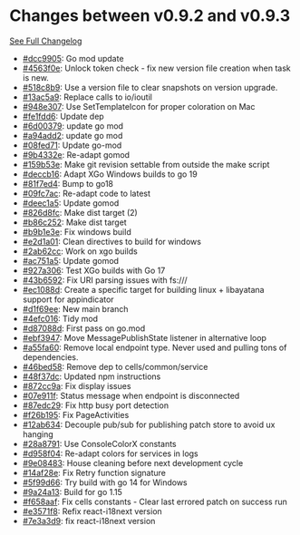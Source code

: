 # Changes between v0.9.2 and v0.9.3

[See Full Changelog](https://github.com/pydio/cells-sync/compare/v0.9.2...v0.9.3)

- [#dcc9905](https://github.com/pydio/cells-sync/commit/dcc9905b378c2da555eb035d3e3364e09f6d6daa): Go mod update
- [#4563f0e](https://github.com/pydio/cells-sync/commit/4563f0e5dc7bdf5c80210c8cad10408a0321baa8): Unlock token check - fix new version file creation when task is new.
- [#518c8b9](https://github.com/pydio/cells-sync/commit/518c8b954488009cc864437b759058d75d94eac6): Use a version file to clear snapshots on version upgrade.
- [#13ac5a9](https://github.com/pydio/cells-sync/commit/13ac5a91a649a68012bb10c412f4128fb7e6feb9): Replace calls to io/ioutil
- [#948e307](https://github.com/pydio/cells-sync/commit/948e3073a807a779f9dc9f0d8f4015e537db1aeb): Use SetTemplateIcon for proper coloration on Mac
- [#fe1fdd6](https://github.com/pydio/cells-sync/commit/fe1fdd61e5d1856a0a2e781ff1bc295bcd501822): Update dep
- [#6d00379](https://github.com/pydio/cells-sync/commit/6d003795ca43f057f425a151e041579d9d171c2f): update go mod
- [#a94add2](https://github.com/pydio/cells-sync/commit/a94add2e2b52a00d13bdaae8b325821ac60fdfa5): update go mod
- [#08fed71](https://github.com/pydio/cells-sync/commit/08fed71103b9601b5870025f528623f802b08902): Update go-mod
- [#9b4332e](https://github.com/pydio/cells-sync/commit/9b4332eeaec936609dd1a246289ca86c87c76fb5): Re-adapt gomod
- [#159b53e](https://github.com/pydio/cells-sync/commit/159b53e4e86aa4fb78a1f2fb7ccb0a30ca96956d): Make git revision settable from outside the make script
- [#deccb16](https://github.com/pydio/cells-sync/commit/deccb1617dca467a084b9509c8f8e4dd6aad46e5): Adapt XGo Windows builds to go 19
- [#81f7ed4](https://github.com/pydio/cells-sync/commit/81f7ed4917f83370e29cee6a6cb2ee0e24626d06): Bump to go18
- [#09fc7ac](https://github.com/pydio/cells-sync/commit/09fc7ace45c2c16a9c27317c5416c8a806f223a8): Re-adapt code to latest
- [#deec1a5](https://github.com/pydio/cells-sync/commit/deec1a5ca53105a969e81b62adf2ab6ac458e7d5): Update gomod
- [#826d8fc](https://github.com/pydio/cells-sync/commit/826d8fcff584a6e169c56de448818ae056f62f0d): Make dist target (2)
- [#b86c252](https://github.com/pydio/cells-sync/commit/b86c25226af0cd1e9378623a0a1690ab5d9424e4): Make dist target
- [#b9b1e3e](https://github.com/pydio/cells-sync/commit/b9b1e3e5bcfaaff2ebfaba54200030be695de600): Fix windows build
- [#e2d1a01](https://github.com/pydio/cells-sync/commit/e2d1a0121751e778a71c57d43878fe0affacab67): Clean directives to build for windows
- [#2ab62cc](https://github.com/pydio/cells-sync/commit/2ab62cc40be6be6d723988e5363942e6b98b1ab7): Work on xgo builds
- [#ac751a5](https://github.com/pydio/cells-sync/commit/ac751a505f830a8e7d468687cd837e9be78da0c7): Update gomod
- [#927a306](https://github.com/pydio/cells-sync/commit/927a306fae6acb10cc4907d30e66bff93095310e): Test XGo builds with Go 17
- [#43b6592](https://github.com/pydio/cells-sync/commit/43b6592ea2b33ce52b0859c72dfdbc645efb3d2e): Fix URI parsing issues with fs:///
- [#ec1088d](https://github.com/pydio/cells-sync/commit/ec1088d62534a932cac1a9fc047865db1f2f530e): Create a specific target for building linux + libayatana support for appindicator
- [#d1f69ee](https://github.com/pydio/cells-sync/commit/d1f69ee0a9262e4b8d6f07c6696b15ae0c866516): New main branch
- [#4efc016](https://github.com/pydio/cells-sync/commit/4efc016bef7374a7060728e43b898059206ee0ba): Tidy mod
- [#d87088d](https://github.com/pydio/cells-sync/commit/d87088dc145407227d921214f9d9f54bed7358ff): First pass on go.mod
- [#ebf3947](https://github.com/pydio/cells-sync/commit/ebf39478f758daad333b4d0d00ecfdbbc26188f4): Move MessagePublishState listener in alternative loop
- [#a55fa60](https://github.com/pydio/cells-sync/commit/a55fa60c57dba243157e453c5853229252765338): Remove local endpoint type. Never used and pulling tons of dependencies.
- [#46bed58](https://github.com/pydio/cells-sync/commit/46bed5814a407444e524d1df383036faddd0b6e1): Remove dep to cells/common/service
- [#48f37dc](https://github.com/pydio/cells-sync/commit/48f37dc9e034cf3c3060be80d20c4c359839776f): Updated npm instructions
- [#872cc9a](https://github.com/pydio/cells-sync/commit/872cc9a938afd33a3257772e8a3e99f228ce7338): Fix display issues
- [#07e911f](https://github.com/pydio/cells-sync/commit/07e911ff96f05ad05c5832d8e73161f20c8c1d8c): Status message when endpoint is disconnected
- [#87edc29](https://github.com/pydio/cells-sync/commit/87edc2995b372333dd8dbb666cd606dac2bef31d): Fix http busy port detection
- [#f26b195](https://github.com/pydio/cells-sync/commit/f26b19544692b0c951c8198ca243facdff618708): Fix PageActivities
- [#12ab634](https://github.com/pydio/cells-sync/commit/12ab6344ba1110cdd975e1c7b84e8f34ec07c61c): Decouple pub/sub for publishing patch store to avoid ux hanging
- [#28a8791](https://github.com/pydio/cells-sync/commit/28a879137bab96b32ba8dd6273d5106a8cb70d16): Use ConsoleColorX constants
- [#d958f04](https://github.com/pydio/cells-sync/commit/d958f04032b2208b88b06ba4a4fc28fd245cc612): Re-adapt colors for services in logs
- [#9e08483](https://github.com/pydio/cells-sync/commit/9e084837560a212427d050c14191cb76132ed236): House cleaning before next development cycle
- [#14af28e](https://github.com/pydio/cells-sync/commit/14af28e9a22e52a36cae6747ec5fcc48f2b2e933): Fix Retry function signature
- [#5f99d66](https://github.com/pydio/cells-sync/commit/5f99d662641832ccc79bb5ea7031f8ed73691bf7): Try build with go 14 for Windows
- [#9a24a13](https://github.com/pydio/cells-sync/commit/9a24a13a44b28d7b8def0e326f7b6c2d2a0d6261): Build for go 1.15
- [#f658aaf](https://github.com/pydio/cells-sync/commit/f658aaf8ba6d1e576a0271217e1d393310e0ebcf): Fix cells constants - Clear last errored patch on success run
- [#e3571f8](https://github.com/pydio/cells-sync/commit/e3571f813bcc4f23f698df1d7824517027b534c6): Refix react-i18next version
- [#7e3a3d9](https://github.com/pydio/cells-sync/commit/7e3a3d9c663fe8fbfcd3c671071b48c8c6800577): fix react-i18next version
